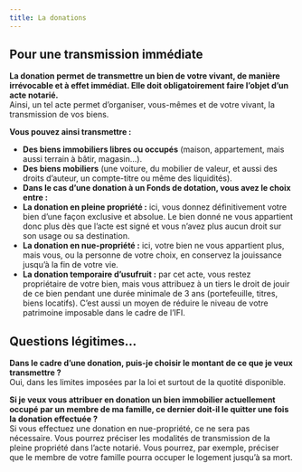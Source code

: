 ```yaml
---
title: La donations
---
```


## Pour une transmission immédiate  

**La donation permet de transmettre un bien de votre vivant, de manière irrévocable et à effet immédiat. Elle doit obligatoirement faire l’objet d’un acte notarié.**  
Ainsi, un tel acte permet d’organiser, vous-mêmes et de votre vivant, la transmission de vos biens.  

**Vous pouvez ainsi transmettre :**  

* **Des biens immobiliers libres ou occupés** (maison, appartement, mais aussi terrain à bâtir, magasin...).  
* **Des biens mobiliers** (une voiture, du mobilier de valeur, et aussi des droits d’auteur, un compte-titre ou même des liquidités).  
* **Dans le cas d’une donation à un Fonds de dotation, vous avez le choix entre :**  
* **La donation en pleine propriété :** ici, vous donnez définitivement votre bien d’une façon exclusive et absolue. Le bien donné ne vous appartient donc plus dès que l’acte est signé et vous n’avez plus aucun droit sur son usage ou sa destination.  
* **La donation en nue-propriété :** ici, votre bien ne vous appartient plus, mais vous, ou la personne de votre choix, en conservez la jouissance jusqu’à la fin de votre vie.  
* **La donation temporaire d’usufruit :** par cet acte, vous restez propriétaire de votre bien, mais vous attribuez à un tiers le droit de jouir de ce bien pendant une durée minimale de 3 ans (portefeuille, titres, biens locatifs). C’est aussi un moyen de réduire le niveau de votre patrimoine imposable dans le cadre de l’IFI.  

## Questions légitimes...  

**Dans le cadre d’une donation, puis-je choisir le montant de ce que je veux transmettre ?**  
Oui, dans les limites imposées par la loi et surtout de la quotité disponible.  

**Si je veux vous attribuer en donation un bien immobilier actuellement occupé par un membre de ma famille, ce dernier doit-il le quitter une fois la donation effectuée ?**  
Si vous effectuez une donation en nue-propriété, ce ne sera pas nécessaire. Vous pourrez préciser les modalités de transmission de la pleine propriété dans l’acte notarié. Vous pourrez, par exemple, préciser que le membre de votre famille pourra occuper le logement jusqu’à sa mort.  
